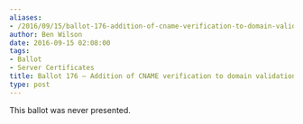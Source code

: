 ```yaml
---
aliases:
- /2016/09/15/ballot-176-addition-of-cname-verification-to-domain-validation-methods/
author: Ben Wilson
date: 2016-09-15 02:08:00
tags:
- Ballot
- Server Certificates
title: Ballot 176 – Addition of CNAME verification to domain validation methods
type: post
---
```


This ballot was never presented.